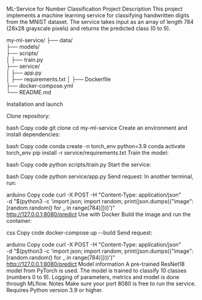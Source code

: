 ML-Service for Number Classification
Project Description
This project implements a machine learning service for classifying handwritten digits from the MNIST dataset. The service takes input as an array of length 784 (28x28 grayscale pixels) and returns the predicted class (0 to 9).

my-ml-service/
├── data/               
├── models/            
├── scripts/            
│   ├── train.py        
├── service/            
│   ├── app.py          
│   ├── requirements.txt
│   ├── Dockerfile      
├── docker-compose.yml  
└── README.md           

Installation and launch

Clone repository:

bash
Copy code
git clone <repository-link>
cd my-ml-service
Create an environment and install dependencies:

bash
Copy code
conda create -n torch_env python=3.9
conda activate torch_env
pip install -r service/requirements.txt
Train the model:

bash
Copy code
python scripts/train.py
Start the service:

bash
Copy code
python service/app.py
Send request: In another terminal, run:

arduino
Copy code
curl -X POST -H "Content-Type: application/json" \
-d "$(python3 -c 'import json; import random; print(json.dumps({"image": [random.random() for _ in range(784)]}))')" \
http://127.0.0.1:8080/predict
Use with Docker
Build the image and run the container:

css
Copy code
docker-compose up --build
Send request:

arduino
Copy code
curl -X POST -H "Content-Type: application/json" \
-d "$(python3 -c 'import json; import random; print(json.dumps({"image": [random.random() for _ in range(784)]}))')" \
http://127.0.0.1:8080/predict
Model information
A pre-trained ResNet18 model from PyTorch is used.
The model is trained to classify 10 classes (numbers 0 to 9).
Logging of parameters, metrics and model is done through MLflow.
Notes
Make sure your port 8080 is free to run the service.
Requires Python version 3.9 or higher.

